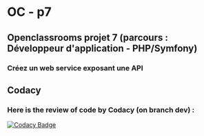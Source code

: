 # OC - p7

## Openclassrooms projet 7 (parcours : Développeur d'application - PHP/Symfony)

### Créez un web service exposant une API

## Codacy
### Here is the review of code by Codacy (on branch dev) :
[![Codacy Badge](https://app.codacy.com/project/badge/Grade/b633a86fb7c94242987df46f23d6dc95)](https://app.codacy.com/gh/David-Renard/OC-p7/dashboard?utm_source=gh&utm_medium=referral&utm_content=&utm_campaign=Badge_grade)


